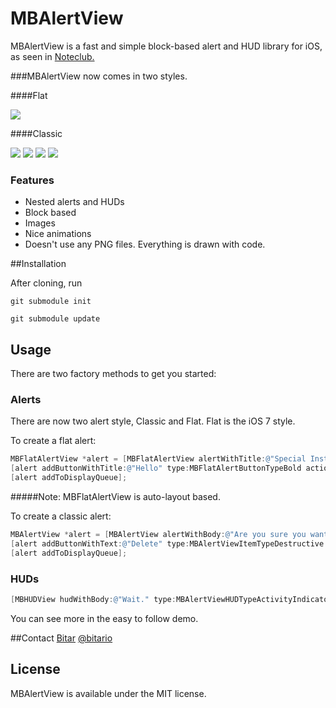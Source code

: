  MBAlertView
===================

MBAlertView is a fast and simple block-based alert and HUD library for iOS, as seen in [Noteclub.](https://itunes.apple.com/us/app/noteclub/id647643196?mt=8)

###MBAlertView now comes in two styles. 

####Flat

[![](http://i.imgur.com/oKrzrY1.png)](http://i.imgur.com/oKrzrY1.png)

####Classic

[![](http://i.imgur.com/3s3eJ.png)](http://i.imgur.com/3s3eJ.png)
[![](http://i.imgur.com/7CbbT.png)](http://i.imgur.com/7CbbT.png) 
[![](http://i.imgur.com/lq53u.png)](http://i.imgur.com/lq53u.png)
[![](http://i.imgur.com/Aqfnr.png)](http://i.imgur.com/Aqfnr.png)

### Features
<ul>
	<li>Nested alerts and HUDs</li>
	<li>Block based</li>
	<li>Images</li>
	<li>Nice animations</li>
	<li>Doesn't use any PNG files. Everything is drawn with code.</li>
</ul>

##Installation

After cloning, run

`git submodule init`

`git submodule update`


## Usage

There are two factory methods to get you started:

### Alerts

There are now two alert style, Classic and Flat. Flat is the iOS 7 style.

To create a flat alert:

``` objective-c
MBFlatAlertView *alert = [MBFlatAlertView alertWithTitle:@"Special Instructions" detailText:@"Are you sure?" cancelTitle:@"Cancel" cancelBlock:nil];
[alert addButtonWithTitle:@"Hello" type:MBFlatAlertButtonTypeBold action:^{}];
[alert addToDisplayQueue];
```

#####Note: MBFlatAlertView is auto-layout based.

To create a classic alert:

``` objective-c
MBAlertView *alert = [MBAlertView alertWithBody:@"Are you sure you want to delete this note? You cannot undo this." cancelTitle:@"Cancel" cancelBlock:nil];
[alert addButtonWithText:@"Delete" type:MBAlertViewItemTypeDestructive block:^{}];
[alert addToDisplayQueue];
```

### HUDs
``` objective-c
[MBHUDView hudWithBody:@"Wait." type:MBAlertViewHUDTypeActivityIndicator hidesAfter:4.0 show:YES];
```

You can see more in the easy to follow demo.

##Contact
[Bitar](http://www.bitar.io/paragraphs/) [@bitario](https://twitter.com/bitario)

## License
MBAlertView is available under the MIT license.